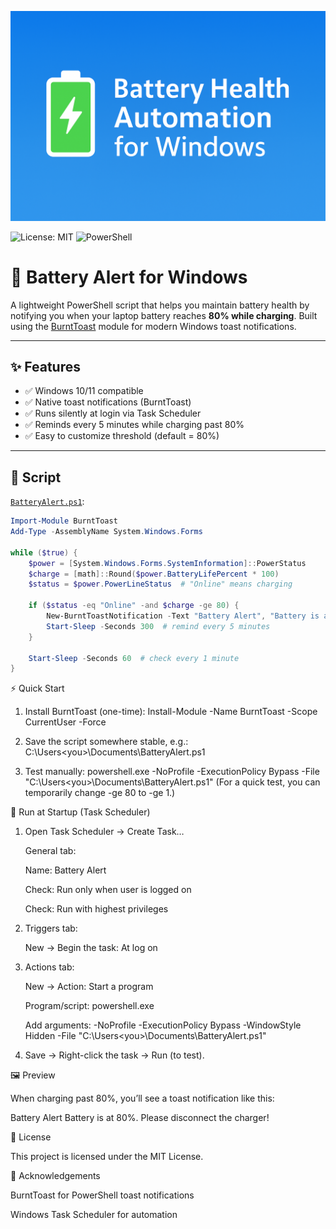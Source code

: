<p align="center">
  <img src="assets/banner.png" width="720" alt="Battery Health Automation for Windows">
</p>


![License: MIT](https://img.shields.io/badge/License-MIT-green.svg)
![PowerShell](https://img.shields.io/badge/PowerShell-5.1%2B-blue)

# 🔋 Battery Alert for Windows

A lightweight PowerShell script that helps you maintain battery health by notifying you when your laptop battery reaches **80% while charging**. Built using the [BurntToast](https://github.com/Windos/BurntToast) module for modern Windows toast notifications.

---

## ✨ Features
- ✅ Windows 10/11 compatible  
- ✅ Native toast notifications (BurntToast)  
- ✅ Runs silently at login via Task Scheduler  
- ✅ Reminds every 5 minutes while charging past 80%  
- ✅ Easy to customize threshold (default = 80%)  

---

## 📜 Script

[`BatteryAlert.ps1`](./BatteryAlert.ps1):

```powershell
Import-Module BurntToast
Add-Type -AssemblyName System.Windows.Forms

while ($true) {
    $power = [System.Windows.Forms.SystemInformation]::PowerStatus
    $charge = [math]::Round($power.BatteryLifePercent * 100)
    $status = $power.PowerLineStatus  # "Online" means charging

    if ($status -eq "Online" -and $charge -ge 80) {
        New-BurntToastNotification -Text "Battery Alert", "Battery is at $charge%. Please disconnect the charger!"
        Start-Sleep -Seconds 300  # remind every 5 minutes
    }

    Start-Sleep -Seconds 60  # check every 1 minute
}
```
⚡ Quick Start

1. Install BurntToast (one-time):
Install-Module -Name BurntToast -Scope CurrentUser -Force

2. Save the script somewhere stable, e.g.:
   C:\Users\<you>\Documents\BatteryAlert.ps1

3. Test manually:
   powershell.exe -NoProfile -ExecutionPolicy Bypass -File "C:\Users\<you>\Documents\BatteryAlert.ps1"
    (For a quick test, you can temporarily change -ge 80 to -ge 1.)

🚀 Run at Startup (Task Scheduler)

1. Open Task Scheduler → Create Task…

    General tab:

    Name: Battery Alert

    Check: Run only when user is logged on

    Check: Run with highest privileges

2. Triggers tab:

    New → Begin the task: At log on

3. Actions tab:

    New → Action: Start a program

    Program/script: powershell.exe

    Add arguments:
   -NoProfile -ExecutionPolicy Bypass -WindowStyle Hidden -File "C:\Users\<you>\Documents\BatteryAlert.ps1"

5. Save → Right-click the task → Run (to test).

🖼️ Preview


When charging past 80%, you’ll see a toast notification like this:

Battery Alert
Battery is at 80%. Please disconnect the charger!

📄 License

This project is licensed under the MIT License.

🙌 Acknowledgements

BurntToast
 for PowerShell toast notifications

Windows Task Scheduler for automation

